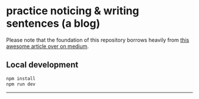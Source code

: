 # practice noticing & writing sentences (a blog)

Please note that the foundation of this repository borrows heavily from [this awesome article over on medium][1].

## Local development

```sh
npm install
npm run dev
```

---

[1]: https://levelup.gitconnected.com/set-up-next-js-with-a-custom-express-server-typescript-9096d819da1c
